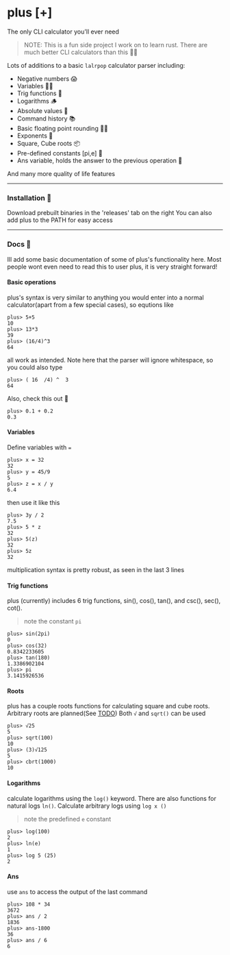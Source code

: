 # plus [+]

The only CLI calculator you'll ever need

> NOTE: This is a fun side project I work on to learn rust. There are much better CLI calculators than this 🤷‍♂️

Lots of additions to a basic `lalrpop` calculator parser including:

* Negative numbers 😱
* Variables 👩‍💻
* Trig functions 🌊
* Logarithms 🪵
* Absolute values 🧮
* Command history 📚
* Basic floating point rounding 👩‍🏫
* Exponents 📌
* Square, Cube roots 📦
* Pre-defined constants [pi,e] 🥧
* Ans variable, holds the answer to the previous operation 📝

And many more quality of life features

---

### Installation 🧮

Download prebuilt binaries in the 'releases' tab on the right
You can also add plus to the PATH for easy access

---

### Docs 📖

Ill add some basic documentation of some of plus's functionality here. Most people wont even need to read this to user plus, it is very straight forward!

#### Basic operations

plus's syntax is very similar to anything you would enter into a normal calculator(apart from a few special cases), so equtions like
```
plus> 5+5
10
plus> 13*3
39
plus> (16/4)^3
64
```

all work as intended. Note here that the parser will ignore whitespace, so you could also type

```
plus> ( 16  /4) ^  3
64
```

Also, check this out 👀

```
plus> 0.1 + 0.2
0.3
```


#### Variables

Define variables with `=`

```
plus> x = 32
32
plus> y = 45/9
5
plus> z = x / y
6.4
```

then use it like this

```
plus> 3y / 2
7.5
plus> 5 * z
32
plus> 5(z)
32
plus> 5z
32
```

multiplication syntax is pretty robust, as seen in the last 3 lines

#### Trig functions

plus (currently) includes 6 trig functions, sin(), cos(), tan(), and csc(), sec(), cot(). 
> note the constant `pi`

```
plus> sin(2pi)
0
plus> cos(32)
0.8342233605
plus> tan(180)
1.3386902104
plus> pi
3.1415926536
```

#### Roots

plus has a couple roots functions for calculating square and cube roots. Arbitrary roots are planned(See [TODO](https://github.com/NalinPlad/plus/blob/master/TODO)) Both `√` and `sqrt()` can be used

```
plus> √25
5
plus> sqrt(100)
10
plus> (3)√125
5
plus> cbrt(1000)
10
```

#### Logarithms

calculate logarithms using the `log()` keyword. There are also functions for natural logs `ln()`. Calculate arbitrary logs using `log x ()`
> note the predefined `e` constant

```
plus> log(100)
2
plus> ln(e)
1
plus> log 5 (25)
2
```

#### Ans

use `ans` to access the output of the last command

```
plus> 108 * 34
3672
plus> ans / 2
1836
plus> ans-1800
36
plus> ans / 6
6
```
